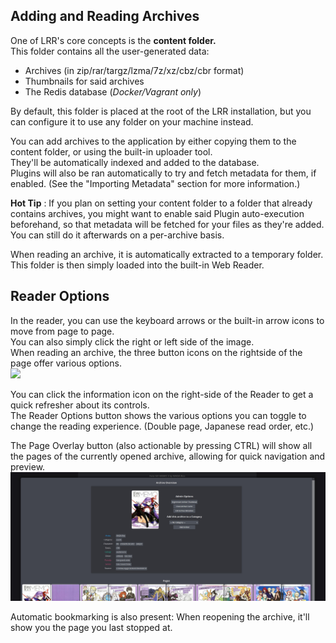 ## Adding and Reading Archives

One of LRR's core concepts is the **content folder.**  
This folder contains all the user-generated data:  
- Archives (in zip/rar/targz/lzma/7z/xz/cbz/cbr format)  
- Thumbnails for said archives
- The Redis database (_Docker/Vagrant only_)  

By default, this folder is placed at the root of the LRR installation, but you can configure it to use any folder on your machine instead.  

You can add archives to the application by either copying them to the content folder, or using the built-in uploader tool.  
They'll be automatically indexed and added to the database.  
Plugins will also be ran automatically to try and fetch metadata for them, if enabled. (See the "Importing Metadata" section for more information.)  
 
**Hot Tip** : If you plan on setting your content folder to a folder that already contains archives, you might want to enable said Plugin auto-execution beforehand, so that metadata will be fetched for your files as they're added. You can still do it afterwards on a per-archive basis.

When reading an archive, it is automatically extracted to a temporary folder.  
This folder is then simply loaded into the built-in Web Reader.  

## Reader Options

In the reader, you can use the keyboard arrows or the built-in arrow icons to move from page to page.  
You can also simply click the right or left side of the image.  
When reading an archive, the three button icons on the rightside of the page offer various options.  
![](https://a.pomf.cat/tdqtur.JPG)  

You can click the information icon on the right-side of the Reader to get a quick refresher about its controls.  
The Reader Options button shows the various options you can toggle to change the reading experience. (Double page, Japanese read order, etc.)

The Page Overlay button (also actionable by pressing CTRL) will show all the pages of the currently opened archive, allowing for quick navigation and preview.  
![Reader with overlay](https://raw.githubusercontent.com/Difegue/LANraragi/dev/tools/_screenshots/reader_overlay.jpg)  

Automatic bookmarking is also present: When reopening the archive, it'll show you the page you last stopped at.